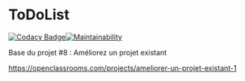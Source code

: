 ToDoList
========

[![Codacy Badge](https://api.codacy.com/project/badge/Grade/57573e1eb0b046a9a20b3781dfb3fad1)](https://app.codacy.com/manual/CrabThug/todo-and-co?utm_source=github.com&utm_medium=referral&utm_content=CrabThug/todo-and-co&utm_campaign=Badge_Grade_Dashboard)[![Maintainability](https://api.codeclimate.com/v1/badges/654ca99a95400781902d/maintainability)](https://codeclimate.com/github/CrabThug/todo-and-co/maintainability)

Base du projet #8 : Améliorez un projet existant

https://openclassrooms.com/projects/ameliorer-un-projet-existant-1
